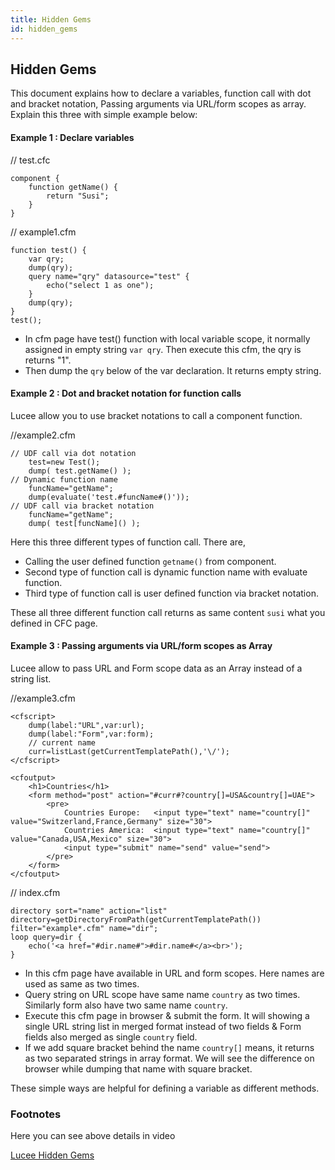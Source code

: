```yaml
---
title: Hidden Gems
id: hidden_gems
---
```

## Hidden Gems ##

This document explains how to declare a variables, function call with dot and bracket notation, Passing arguments via URL/form scopes as array. Explain this three with simple example below:

#### Example 1 : Declare variables ####

// test.cfc

```luceescript
component {
	function getName() {
		return "Susi";
	}
}
```

// example1.cfm

```luceescript
function test() {
	var qry;
	dump(qry);
	query name="qry" datasource="test" {
		echo("select 1 as one");
	}
	dump(qry);
}
test();
```

* In cfm page have test() function with local variable scope, it normally assigned in empty string ``var qry``. Then execute this cfm, the qry is returns "1".
* Then dump the ``qry`` below of the var declaration. It returns empty string.

#### Example 2 : Dot and bracket notation for function calls ####

Lucee allow you to use bracket notations to call a component function.

//example2.cfm

```luceescript
// UDF call via dot notation
	test=new Test();
	dump( test.getName() );
// Dynamic function name
	funcName="getName";
	dump(evaluate('test.#funcName#()'));
// UDF call via bracket notation
	funcName="getName";
	dump( test[funcName]() );
```

Here this three different types of function call. There are,

* Calling the user defined function ``getname()`` from component.
* Second type of function call is dynamic function name with evaluate function.
* Third type of function call is user defined function via bracket notation.

These all three different function call returns as same content ``susi`` what you defined in CFC page.

#### Example 3 : Passing arguments via URL/form scopes as Array ####

Lucee allow to pass URL and Form scope data as an Array instead of a string list.

//example3.cfm

```lucee
<cfscript>
	dump(label:"URL",var:url);
	dump(label:"Form",var:form);
	// current name
	curr=listLast(getCurrentTemplatePath(),'\/');
</cfscript>

<cfoutput>
	<h1>Countries</h1>
	<form method="post" action="#curr#?country[]=USA&country[]=UAE">
		<pre>
			Countries Europe:	<input type="text" name="country[]" value="Switzerland,France,Germany" size="30">
			Countries America:	<input type="text" name="country[]" value="Canada,USA,Mexico" size="30">
			<input type="submit" name="send" value="send">
		</pre>
	</form>
</cfoutput>
```

// index.cfm

```luceescript
directory sort="name" action="list" directory=getDirectoryFromPath(getCurrentTemplatePath()) filter="example*.cfm" name="dir";
loop query=dir {
	echo('<a href="#dir.name#">#dir.name#</a><br>');
}
```

* In this cfm page have available in URL and form scopes. Here names are used as same as two times.
* Query string on URL scope have same name ``country`` as two times. Similarly form also have two same name ``country``.
* Execute this cfm page in browser & submit the form. It will showing a single URL string list in merged format instead of two fields & Form fields also merged as single ``country`` field.
* If we add square bracket behind the name ``country[]`` means, it returns as two separated strings in array format. We will see the difference on browser while dumping that name with square bracket.

These simple ways are helpful for defining a variable as different methods.

### Footnotes ###

Here you can see above details in video

[Lucee Hidden Gems](https://youtu.be/4MUKPiQv1kAsss)
